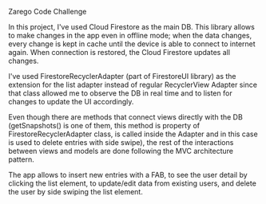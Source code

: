 Zarego Code Challenge

In this project, I've used Cloud Firestore as the main DB. This library allows to make changes in the app even in offline mode;
when the data changes, every change is kept in cache until the device is able to connect to internet again. When connection is restored,
the Cloud Firestore updates all changes.

I've used FirestoreRecyclerAdapter (part of FirestoreUI library) as the extension for the list adapter instead of regular RecyclerView
Adapter since that class allowed me to observe the DB in real time and to listen for changes to update the UI accordingly.

Even though there are methods that connect views directly with the DB (getSnapshots() is one of them, this method is property of
FirestoreRecyclerAdapter class, is called inside the Adapter and in this case is used to delete entries with side swipe), the rest of the
interactions between views and models are done following the MVC architecture pattern.

The app allows to insert new entries with a FAB, to see the user detail by clicking the list element, to update/edit data from existing
users, and delete the user by side swiping the list element.
